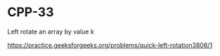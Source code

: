 # CPP-33
Left rotate an array by value k










https://practice.geeksforgeeks.org/problems/quick-left-rotation3806/1
